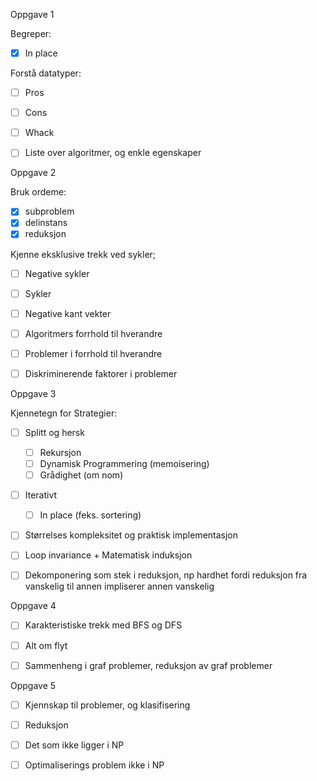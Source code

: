 Oppgave 1

Begreper:
- [x] In place

Forstå datatyper:
- [ ] Pros
- [ ] Cons
- [ ] Whack

- [ ] Liste over algoritmer, og enkle egenskaper

Oppgave 2

Bruk ordeme:
- [x] subproblem
- [x] delinstans
- [x] reduksjon

Kjenne eksklusive trekk ved sykler;
- [ ] Negative sykler
- [ ] Sykler
- [ ] Negative kant vekter

- [ ] Algoritmers forrhold til hverandre

- [ ] Problemer i forrhold til hverandre

- [ ] Diskriminerende faktorer i problemer

Oppgave 3

Kjennetegn for Strategier:
- [ ] Splitt og hersk
	- [ ] Rekursjon
	- [ ] Dynamisk Programmering (memoisering)
	- [ ] Grådighet (om nom)
- [ ] Iterativt
	- [ ] In place (feks. sortering)

- [ ] Størrelses kompleksitet og praktisk implementasjon

- [ ] Loop invariance + Matematisk induksjon

- [ ] Dekomponering som stek i reduksjon, np hardhet fordi reduksjon fra vanskelig til annen impliserer annen vanskelig

Oppgave 4

- [ ] Karakteristiske trekk med BFS og DFS

- [ ] Alt om flyt

- [ ] Sammenheng i graf problemer, reduksjon av graf problemer

Oppgave 5

- [ ] Kjennskap til problemer, og klasifisering

- [ ] Reduksjon

- [ ] Det som ikke ligger i NP

- [ ] Optimaliserings problem ikke i NP